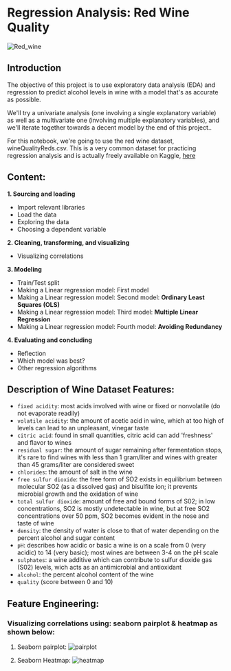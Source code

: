 # Regression Analysis: Red Wine Quality

![Red_wine](https://user-images.githubusercontent.com/67468718/104449221-20733600-5553-11eb-9449-20c930dc57cb.jpg)

## Introduction

The objective of this project is to use exploratory data analysis (EDA) and regression to predict alcohol levels in wine with a model that's as accurate as possible.

We'll try a univariate analysis (one involving a single explanatory variable) as well as a multivariate one (involving multiple explanatory variables), and we'll iterate together towards a decent model by the end of this project..

For this notebook, we're going to use the red wine dataset, wineQualityReds.csv. This is a very common dataset for practicing regression analysis and is actually freely available on Kaggle, [here](https://www.kaggle.com/piyushgoyal443/red-wine-dataset)

## Content:

**1. Sourcing and loading** 
* Import relevant libraries
* Load the data 
* Exploring the data
* Choosing a dependent variable
 
**2. Cleaning, transforming, and visualizing**
* Visualizing correlations
  
  
**3. Modeling** 
* Train/Test split
* Making a Linear regression model: First model
* Making a Linear regression model: Second model: **Ordinary Least Squares (OLS)**
* Making a Linear regression model: Third model: **Multiple Linear Regression**
* Making a Linear regression model: Fourth model: **Avoiding Redundancy**

**4. Evaluating and concluding** 
* Reflection 
* Which model was best?
* Other regression algorithms

## Description of Wine Dataset Features:

* <code>fixed acidity</code>: most acids involved with wine or fixed or nonvolatile (do not evaporate readily)
* <code>volatile acidity</code>: the amount of acetic acid in wine, which at too high of levels can lead to an unpleasant, vinegar taste
* <code>citric acid</code>: found in small quantities, citric acid can add 'freshness' and flavor to wines
* <code>residual sugar</code>: the amount of sugar remaining after fermentation stops, it's rare to find wines with less than 1 gram/liter and wines with greater than 45 grams/liter are considered sweet
* <code>chlorides</code>: the amount of salt in the wine
* <code>free sulfur dioxide</code>: the free form of SO2 exists in equilibrium between molecular SO2 (as a dissolved gas) and bisulfite ion; it prevents microbial growth and the oxidation of wine
* <code>total sulfur dioxide</code>: amount of free and bound forms of S02; in low concentrations, SO2 is mostly undetectable in wine, but at free SO2 concentrations over 50 ppm, SO2 becomes evident in the nose and taste of wine
* <code>density</code>: the density of water is close to that of water depending on the percent alcohol and sugar content
* <code>pH</code>: describes how acidic or basic a wine is on a scale from 0 (very acidic) to 14 (very basic); most wines are between 3-4 on the pH scale
* <code>sulphates</code>: a wine additive which can contribute to sulfur dioxide gas (S02) levels, wich acts as an antimicrobial and antioxidant
* <code>alcohol</code>: the percent alcohol content of the wine
* <code>quality</code> (score between 0 and 10)

## Feature Engineering: 

### Visualizing correlations using: seaborn pairplot & heatmap as shown below:
1. Seaborn pairplot:
![pairplot](https://user-images.githubusercontent.com/67468718/104464724-1d367500-5568-11eb-9796-1809d6bc5e4a.jpg)

2. Seaborn Heatmap:
![heatmap](https://user-images.githubusercontent.com/67468718/104465194-9fbf3480-5568-11eb-8057-d20bdaac3048.JPG)
